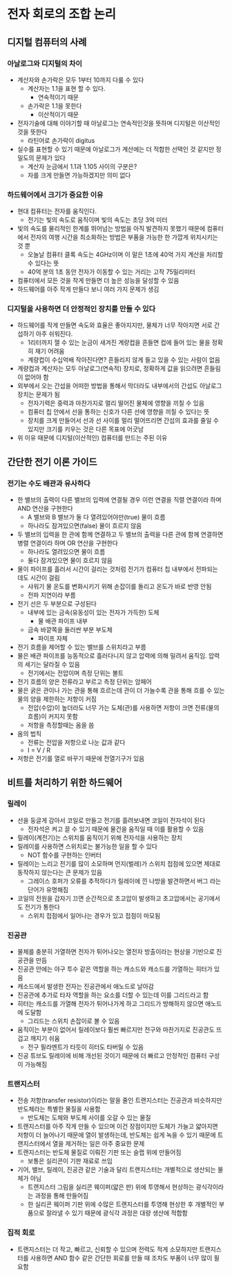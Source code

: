 # 전자 회로의 조합 논리

## 디지털 컴퓨터의 사례

### 아날로그와 디지털의 차이

- 계산자와 손가락은 모두 1부터 10까지 다룰 수 있다
  - 계산자는 1.1을 표현 할 수 있다.
    - 연속적이기 때문
  - 손가락은 1.1을 못한다
    - 이산적이기 때문
- 전자기술에 대해 이야기할 때 아날로그는 연속적인것을 뜻하며 디지털은 이산적인 것을 뜻한다
  - 라틴어로 손가락이 digitus
- 실수를 표현할 수 있기 때문에 아날로그가 계산에는 더 적합한 선택인 것 같지만 정밀도의 문제가 있다
  - 계산자 눈금에서 1.1과 1.105 사이의 구분은?
  - 자를 크게 만들면 가능하겠지만 의미 없다

### 하드웨어에서 크기가 중요한 이유

- 현대 컴퓨터는 전자를 움직인다.
  - 전기는 빛의 속도로 움직이며 빛의 속도는 초당 3억 미터
- 빛의 속도를 물리적인 한계를 뛰어넘는 방법을 아직 발견하지 못했기 때문에 컴퓨터에서 전자의 여행 시간을 최소화하는 방법은
부품을 가능한 한 가깝게 위치시키는 것 뿐
  - 오늘날 컴퓨터 클록 속도는 4GHz이며 이 말은 1초에 40억 가지 계산을 처리할 수 있다는 뜻
  - 40억 분의 1초 동안 전자가 이동할 수 있는 거리는 고작 75밀리미터
- 컴퓨터에서 모든 것을 작게 만들면 더 높은 성능을 달성할 수 있음
- 하드웨어를 아주 작게 만들다 보니 여러 가지 문제가 생김

### 디지털을 사용하면 더 안정적인 장치를 만들 수 있다

- 하드웨어를 작게 만들면 속도와 효율은 좋아지지만, 물체가 너무 작아지면 서로 간섭하기 아주 쉬워진다.
  - 1리터까지 잴 수 있는 눈금이 새겨진 계량컵을 흔들면 컵에 들어 있는 물을 정확히 재기 어려움
  - 계량컵이 수십억배 작아진다면? 흔들리지 않게 들고 있을 수 있는 사람이 없음
- 계량컵과 계산자는 모두 아날로그(연속적) 장치로, 정확하게 값을 읽으려면 흔들림이 없어야 함
- 외부에서 오는 간섭을 어떠한 방법을 통해서 막더라도 내부에서의 간섭도 아날로그 장치는 문제가 됨
  - 전자기력은 중력과 마찬가지로 멀리 떨어진 물체에 영향을 끼칠 수 있음
  - 컴퓨터 칩 안에서 선을 통하는 신호가 다른 선에 영향을 끼칠 수 있다는 뜻
  - 장치를 크게 만들어서 선과 선 사이를 멀리 떨어뜨리면 간섭의 효과를 줄일 수 있지만 크기를 키우는 것은 다른 목표에 어긋남
- 위 이유 때문에 디지털(이산적인) 컴퓨터를 만드는 주된 이유

## 간단한 전기 이론 가이드

### 전기는 수도 배관과 유사하다

- 한 밸브의 출력이 다른 밸브의 입력에 연결될 경우 이런 연결을 직렬 연결이라 하며 AND 연산을 구현한다
  - A 밸브와 B 밸브가 둘 다 열려있어야만(true) 물이 흐름
  - 하나라도 잠겨있으면(false) 물이 흐르지 않음
- 두 밸브의 입력을 한 관에 함께 연결하고 두 밸브의 출력을 다른 관에 함께 연결하면 병렬 연결이라 하며 OR 연산을 구현한다
  - 하나라도 열려있으면 물이 흐름
  - 둘다 잠겨있으면 물이 흐르지 않음
- 물이 파이프를 흘러서 시간이 걸리는 것처럼 전기가 컴퓨터 칩 내부에서 전파되는 데도 시간이 걸림
  - 샤워기 물 온도를 변화시키기 위해 손잡이를 돌리고 온도가 바로 반영 안됨
  - 전파 지연이라 부름
- 전기 선은 두 부분으로 구성된다
  - 내부에 있는 금속(유동성이 있는 전자가 가득한) 도체
    - 물 배관 파이프 내부
  - 금속 바깥쪽을 둘러싼 부분 부도체
    - 파이프 자체
- 전기 흐름을 제어할 수 있는 밸브를 스위치라고 부름
- 물은 배관 파이프를 능동적으로 흘러다니지 않고 압력에 의해 밀려서 움직임. 압력의 세기는 달라질 수 있음
  - 전기에서는 전압이며 측정 단위는 볼트
- 전기 흐름의 양은 전류라고 부르고 측정 단위는 암페어
- 물은 굵은 관이나 가는 관을 통해 흐르는데 관이 더 가늘수록 관을 통해 흐를 수 있는 물의 양을 제한하는 저항이 커짐
  - 전압(수압)이 높더라도 너무 가는 도체(관)를 사용하면 저항이 크면 전류(물의 흐름)이 커지지 못함
  - 저항을 측정할때는 옴을 씀
- 옴의 법칙
  - 전류는 전압을 저항으로 나눈 값과 같다
  - I = V / R
- 저항은 전기를 열로 바꾸기 때문에 전열기구가 있음

## 비트를 처리하기 위한 하드웨어

### 릴레이

- 선을 둥글게 감아서 코일로 만들고 전기를 흘려보내면 코일이 전자석이 된다
  - 전자석은 켜고 끌 수 있기 때문에 물건을 움직일 때 이를 활용할 수 있음
- 릴레이(계전기)는 스위치를 움직이기 위해 전자석을 사용하는 장치
- 릴레이를 사용하면 스위치로는 불가능한 일을 할 수 있다
  - NOT 함수를 구현하는 인버터
- 릴레이는 느리고 전기를 많이 소모하며 먼지(벌레)가 스위치 접점에 있으면 제대로 동작하지 않는다는 큰 문제가 있음
  - 그레이스 호퍼가 오류를 추적하다가 릴레이에 낀 나방을 발견하면서 버그 라는 단어가 유명해짐
- 코일의 전원을 갑자기 끄면 순간적으로 초고압이 발생하고 초고압에서는 공기에서도 전기가 통한다
  - 스위치 접점에서 일어나는 경우가 있고 접점이 마모됨

### 진공관

- 물체를 충분히 가열하면 전자가 튀어나오는 열전자 방출이라는 현상을 기반으로 진공관을 만듬
- 진공관 안에는 야구 투수 같은 역할을 하는 캐소드와 캐소드를 가열하는 히터가 있음
- 캐소드에서 발생한 전자는 진공관에서 애노드로 날아감
- 진공관에 추가로 타자 역할을 하는 요소를 더할 수 있는데 이를 그리드라고 함
- 히터는 캐소드를 가열해 전자가 튀어나가게 하고 그리드가 방해하지 않으면 애노드에 도달함
  - 그리드는 스위치 손잡이로 볼 수 있음
- 움직이는 부분이 없어서 릴레이보다 훨씬 빠르지만 전구와 마찬가지로 진공관도 뜨겁고 깨지기 쉬움
  - 전구 필라멘트가 타듯이 히터도 타버릴 수 있음
- 진공 튜브도 릴레이에 비해 개선된 것이기 때문에 더 빠르고 안정적인 컴퓨터 구성이 가능해짐

### 트랜지스터

- 전송 저항(transfer resistor)이라는 말을 줄인 트랜지스터는 진공관과 비슷하지만 반도체라는 특별한 물질을 사용함
  - 반도체는 도체와 부도체 사이를 오갈 수 있는 물질
- 트랜지스터를 아주 작게 만들 수 있으며 이건 장점이지만 도체가 가늘고 얇아지면 저항이 더 늘어나기 때문에 열이 발생하는데, 반도체는 쉽게 녹을 수 있기 때문에
트랜지스터에서 열을 제거하는 일은 아주 중요한 문제
- 트랜지스터는 반도체 물질로 이뤄진 기판 또는 슬랩 위에 만들어짐
  - 보통은 실리콘이 기판 재료로 쓰임
- 기어, 밸브, 릴레이, 진공관 같은 기술과 달리 트랜지스터는 개별적으로 생산되는 물체가 아님
  - 트랜지스터 그림을 실리콘 웨이퍼(얇은 판) 위에 투영해서 현상하는 광식각이라는 과정을 통해 만들어짐
  - 한 실리콘 웨이퍼 기판 위에 수많은 트랜지스터를 투영해 현상한 후 개별적인 부품으로 잘라낼 수 있기 때문에 광식각 과정은
  대량 생산에 적합함

### 집적 회로

- 트랜지스터는 더 작고, 빠르고, 신뢰할 수 있으며 전력도 적게 소모하지만 트랜지스터를 사용하면 AND 함수 같은 간단한 회로를 만들 때 조차도
부품이 너무 많이 필요함
